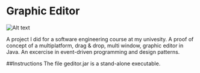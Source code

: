 # Graphic Editor

![Alt text](/../screenshots/img/screen.png?raw=true "Optional Title")

A project I did for a software engineering course at my univesity.
A proof of concept of a multiplatform, drag & drop, multi window, graphic editor in Java. An excercise in event-driven programming and design patterns.


##Instructions
The file geditor.jar is a stand-alone executable.

